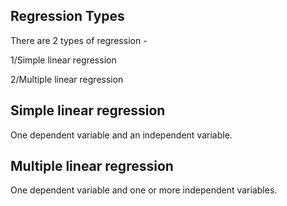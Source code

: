 ## Regression Types
There are 2 types of regression -

1/Simple linear regression 

2/Multiple linear regression

## Simple linear regression
One dependent variable and an independent variable.

## Multiple linear regression 
One dependent variable and one or more independent variables.
